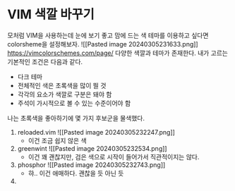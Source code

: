 # VIM 색깔 바꾸기
모처럼 VIM을 사용하는데 눈에 보기 좋고 맘에 드는 색 테마를 이용하고 싶다면 colorsheme을 설정해보자.
![[Pasted image 20240305231633.png]]
https://vimcolorschemes.com/page/
다양한 색깔과 테마가 존재한다.
내가 고르는 기본적인 조건은 다음과 같다.
- 다크 테마
- 전체적인 색은 초록색을 많이 띌 것
- 각각의 요소가 색깔로 구분은 돼야 함
- 주석이 가시적으로 볼 수 있는 수준이어야 함

나는 초록색을 좋아하기에 몇 가지 후보군을 물색했다.
1. reloaded.vim  ![[Pasted image 20240305232247.png]]
	- 이건 조금 쉽지 않은 색
2. greenwint ![[Pasted image 20240305232534.png]]
	- 이건 꽤 괜찮지만, 검은 색으로 시작이 들어가서 직관적이지는 않다.
3. phosphor ![[Pasted image 20240305232743.png]]
	- 햐.. 이건 애매하다. 괜찮을 듯 아닌 듯
4. 